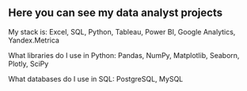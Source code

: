 ## Here you can see my data analyst projects

My stack is: Excel, SQL, Python, Tableau, Power BI, Google Analytics, Yandex.Metrica

What libraries do I use in Python: Pandas, NumPy, Matplotlib, Seaborn, Plotly, SciPy

What databases do I use in SQL: PostgreSQL, MySQL
